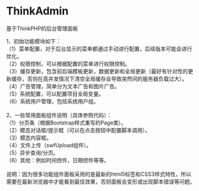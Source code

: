 # ThinkAdmin
基于ThinkPHP的后台管理面板

1、初始功能模块如下：<br>
（1）菜单配置，对于后台显示的菜单都通过手动进行配置，后续版本可能会进行优化。<br>
（2）权限控制，可以根据配置的菜单进行权限控制。<br>
（3）缓存更新，包含前后端模板更新，数据更新和全局更新（最好有针对性的更新缓存，否则在高并发情况下清空全局缓存会导致突然间的服务器负载过大）。<br>
（4）广告管理，简单分为文本广告和图片广告。<br>
（5）系统配置，可以配置项目全局变量。<br>
（6）系统用户管理，包括系统用户组。<br>
<br>
2、一些常用面板组件说明（具体参照代码）：<br>
（1）分页条（根据Bootstrap样式重写的Page类）。<br>
（2）模态对话框/提示框（可以在点击按钮中配置脚本调用）。<br>
（3）模态内容框。<br>
（4）文件上传（swfUpload组件）。<br>
（5）异步查询/分页。<br>
（6）其他：例如时间控件，日期控件等等。<br>
<br>
说明：因为很多功能组件面板采用的是最新的html5标签和CSS3样式特性，所以需要在最新浏览器中才能看到最佳效果，否则面板会变形或出现脚本错误等问题。
